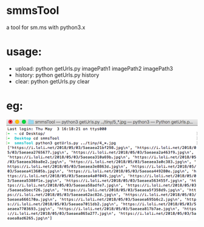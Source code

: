 # smmsTool
a tool for sm.ms with python3.x

# usage:
- upload:  python getUrls.py imagePath1 imagePath2 imagePath3
-	history: python getUrls.py history
- clear:   python getUrls.py clear

# eg:
![image](https://github.com/ZsnnsZ/smmsTool/blob/master/2018-05-03%2018.57.22.png)
